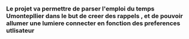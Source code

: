 ### Le projet va permettre de parser l'emploi du temps Umontepllier dans le but de creer des rappels , et de pouvoir allumer une lumiere connecter en fonction des preferences utlisateur